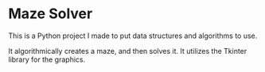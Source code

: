 # Maze Solver #
This is a Python project I made to put data structures and algorithms to use.

It algorithmically creates a maze, and then solves it. It utilizes the Tkinter library for the graphics.
